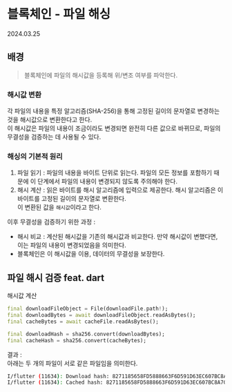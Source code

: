 # 블록체인 - 파일 해싱
2024.03.25

## 배경

> 블록체인에 파일의 해시값을 등록해 위/변조 여부를 파악한다.

### 해시값 변환
각 파일의 내용을 특정 알고리즘(SHA-256)을 통해 고정된 길이의 문자열로 변경하는 것을 해시값으로 변환한다고 한다.  
이 해시값은 파일의 내용이 조금이라도 변경되면 완전히 다른 값으로 바뀌므로, 파일의 무결성을 검증하는 데 사용될 수 있다.

### 해싱의 기본적 원리
1. 파일 읽기 : 파일의 내용을 바이트 단위로 읽는다. 파일의 모든 정보를 포함하기 때문에 이 단계에서 파일의 내용이 변경되지 않도록 주의해야 한다.  
2. 해시 계산 : 읽은 바이트를 해시 알고리즘에 입력으로 제공한다. 해시 알고리즘은 이 바이트를 고정된 길이의 문자열로 변환한다.  
이 변환된 값을 `해시값`이라고 한다.

이후 무결성을 검증하기 위한 과정 :  
-  해시 비교 : 계산된 해시값을 기존의 해시값과 비교한다. 만약 해시값이 변했다면, 이는 파일의 내용이 변경되었음을 의미한다.  
-  블록체인은 이 해시값을 이용, 데이터의 무결성을 보장한다.


## 파일 해시 검증 feat. dart
해시값 계산
```dart
final downloadFileObject = File(downloadFile.path!);
final downloadBytes = await downloadFileObject.readAsBytes();
final cacheBytes = await cacheFile.readAsBytes();

final downloadHash = sha256.convert(downloadBytes);
final cacheHash = sha256.convert(cacheBytes);

```
결과 :  
아래는 두 개의 파일이 서로 같은 파일임을 의미한다. 
```Bash
I/flutter (11634): Download hash: 8271185658FD5888663F6D591D63EC607BC8A70D1D5CC97841A762A357EA3E0A
I/flutter (11634): Cached hash: 8271185658FD5888663F6D591D63EC607BC8A70D1D5CC97841A762A357EA3E0A
```


